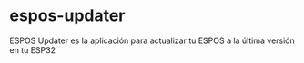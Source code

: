 # espos-updater
ESPOS Updater es la aplicación para actualizar tu ESPOS a la última versión en tu ESP32
